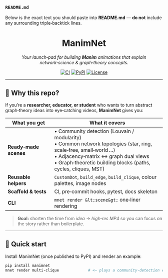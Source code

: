 ### `README.md`
Below is the exact text you should paste into **README.md** — **do not** include any surrounding triple‑backtick lines.

<h1 align="center">ManimNet</h1>
<p align="center">
  <em>Your launch‑pad for building <strong>Manim</strong> animations that explain network‑science &amp; graph‑theory concepts.</em>
</p>

<p align="center">
  <a href="https://github.com/ArthurVerdeyme/ManimNet/actions?query=workflow%3ACI"><img src="https://img.shields.io/github/actions/workflow/status/ArthurVerdeyme/ManimNet/ci.yml?branch=main&amp;label=CI&amp;logo=github" alt="CI" /></a>
  <a href="https://pypi.org/project/manimnet/"><img src="https://img.shields.io/pypi/v/manimnet?logo=pypi" alt="PyPI" /></a>
  <a href="LICENSE"><img src="https://img.shields.io/badge/license-MIT-blue.svg" alt="License" /></a>
</p>

---

## 🌟 Why this repo?

If you’re a **researcher, educator, or student** who wants to turn abstract graph‑theory ideas into eye‑catching videos, **ManimNet** gives you:

| What you get            | What it covers                                                                                                                     |
|-------------------------|------------------------------------------------------------------------------------------------------------------------------------|
| **Ready‑made scenes**   | • Community detection (Louvain / modularity)<br>• Common network topologies (star, ring, scale‑free, small‑world …)<br>• Adjacency‑matrix ↔ graph dual views<br>• Graph‑theoretic building blocks (paths, cycles, cliques, MST) |
| **Reusable helpers**    | `CustomDot`, `build_edge`, `build_clique`, colour palettes, image nodes                                                             |
| **Scaffold &amp; tests** | CI, pre‑commit hooks, pytest, docs skeleton                                                                                        |
| **CLI**                 | `mnet render &lt;scene&gt;` one‑liner rendering                                                                                        |

> **Goal:** shorten the time from *idea* → *high‑res MP4* so you can focus on the story rather than boilerplate.

---

## 🚀 Quick start

Install ManimNet (once published to PyPI) and render an example:

```bash
pip install manimnet
mnet render multi‑clique             # <— plays a community‑detection example
